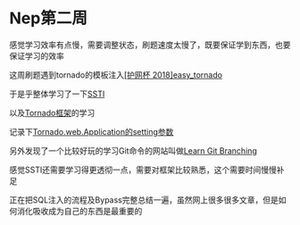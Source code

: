 # Nep第二周

感觉学习效率有点慢，需要调整状态，刷题速度太慢了，既要保证学到东西，也要保证学习的效率

这周刷题遇到tornado的模板注入[[护网杯 2018]easy_tornado](https://www.wolai.com/rollinon0/7TQcudqcNkUyCydTGtYtJf?theme=light)

于是乎整体学习了一下[SSTI](https://www.wolai.com/rollinon0/me236YTBEGyHdr2YKdPubS?theme=light)

以及[Tornado框架](https://www.wolai.com/rollinon0/5WHF5phDe1ixtC6obW1ajQ?theme=light)的学习

记录下[Tornado.web.Application的setting参数](https://www.wolai.com/rollinon0/neEvvcpzZSmniE8UTDAXpU?theme=light)

另外发现了一个比较好玩的学习Git命令的网站叫做[Learn Git Branching](https://learngitbranching.js.org)

感觉SSTI还需要学习得更透彻一点，需要对框架比较熟悉，这个需要时间慢慢补足

正在把SQL注入的流程及Bypass完整总结一遍，虽然网上很多很多文章，但是如何消化吸收成为自己的东西是最重要的

